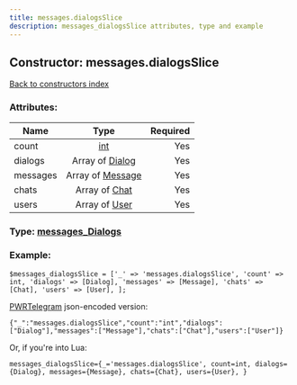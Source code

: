 ```yaml
---
title: messages.dialogsSlice
description: messages_dialogsSlice attributes, type and example
---
```

## Constructor: messages.dialogsSlice  
[Back to constructors index](index.md)



### Attributes:

| Name     |    Type       | Required |
|----------|:-------------:|---------:|
|count|[int](../types/int.md) | Yes|
|dialogs|Array of [Dialog](../types/Dialog.md) | Yes|
|messages|Array of [Message](../types/Message.md) | Yes|
|chats|Array of [Chat](../types/Chat.md) | Yes|
|users|Array of [User](../types/User.md) | Yes|



### Type: [messages\_Dialogs](../types/messages_Dialogs.md)


### Example:

```
$messages_dialogsSlice = ['_' => 'messages.dialogsSlice', 'count' => int, 'dialogs' => [Dialog], 'messages' => [Message], 'chats' => [Chat], 'users' => [User], ];
```  

[PWRTelegram](https://pwrtelegram.xyz) json-encoded version:

```
{"_":"messages.dialogsSlice","count":"int","dialogs":["Dialog"],"messages":["Message"],"chats":["Chat"],"users":["User"]}
```


Or, if you're into Lua:  


```
messages_dialogsSlice={_='messages.dialogsSlice', count=int, dialogs={Dialog}, messages={Message}, chats={Chat}, users={User}, }

```


